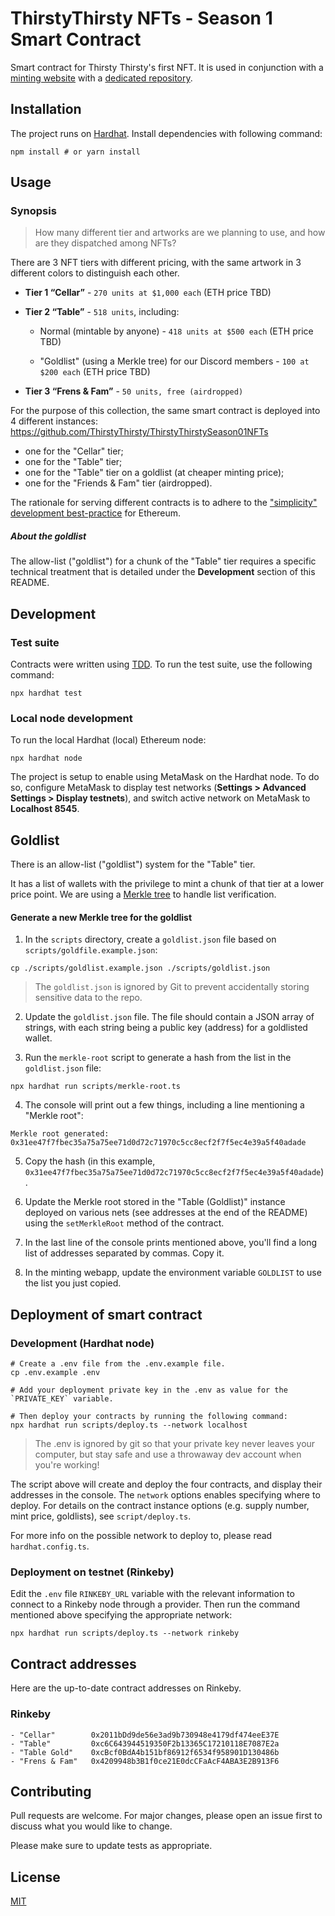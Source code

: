 # ThirstyThirsty NFTs - Season 1 Smart Contract

Smart contract for Thirsty Thirsty's first NFT. It is used in conjunction with a [minting website](https://thirstythirsty-nft.herokuapp.com) with a [dedicated repository](https://github.com/ThirstyThirsty/ThirstyThirstySeason01Website).

## Installation

The project runs on [Hardhat](https://hardhat.org/). Install dependencies with following command:

```
npm install # or yarn install
```

## Usage

### Synopsis

> How many different tier and artworks are we planning to use, and how are they dispatched among NFTs?

There are 3 NFT tiers with different pricing, with the same artwork in 3 different colors to distinguish each other.

- **Tier 1 “Cellar”** - `270 units at $1,000 each` (ETH price TBD)

- **Tier 2 “Table”** - `518 units`, including:

  - Normal (mintable by anyone) - `418 units at $500 each` (ETH price TBD)

  - "Goldlist" (using a Merkle tree) for our Discord members - `100 at $200 each` (ETH price TBD)

- **Tier 3 “Frens & Fam”** - `50 units, free (airdropped)`

For the purpose of this collection, the same smart contract is deployed into 4 different instances:
https://github.com/ThirstyThirsty/ThirstyThirstySeason01NFTs
- one for the "Cellar" tier;
- one for the "Table" tier;
- one for the "Table" tier on a goldlist (at cheaper minting price);
- one for the "Friends & Fam" tier (airdropped).

The rationale for serving different contracts is to adhere to the ["simplicity" development best-practice](https://consensys.github.io/smart-contract-best-practices/general-philosophy/simplicity/) for Ethereum.

##### About the goldlist

The allow-list ("goldlist") for a chunk of the "Table" tier requires a specific technical treatment that is detailed under the **Development** section of this README.

## Development

### Test suite

Contracts were written using [TDD](https://en.wikipedia.org/wiki/Test-driven_development). To run the test suite, use the following command:
```
npx hardhat test
```

### Local node development
To run the local Hardhat (local) Ethereum node:
```
npx hardhat node
```

The project is setup to enable using MetaMask on the Hardhat node. To do so, configure MetaMask to display test networks (**Settings > Advanced Settings > Display testnets**), and switch active network on MetaMask to **Localhost 8545**.

## Goldlist

There is an allow-list ("goldlist") system for the "Table" tier.

It has a list of wallets with the privilege to mint a chunk of that tier at a lower price point.
We are using a [Merkle tree](https://en.wikipedia.org/wiki/Merkle_tree) to handle list verification.

#### Generate a new Merkle tree for the goldlist

1. In the `scripts` directory, create a `goldlist.json` file based on `scripts/goldfile.example.json`:

```
cp ./scripts/goldlist.example.json ./scripts/goldlist.json
```

> The `goldlist.json` is ignored by Git to prevent accidentally storing sensitive data to the repo.

2. Update the `goldlist.json` file. The file should contain a JSON array of strings, with each string being a public key (address) for a goldlisted wallet.

3. Run the `merkle-root` script to generate a hash from the list in the `goldlist.json` file:

```
npx hardhat run scripts/merkle-root.ts
```

4. The console will print out a few things, including a line mentioning a "Merkle root":

```
Merkle root generated: 0x31ee47f7fbec35a75a75ee71d0d72c71970c5cc8ecf2f7f5ec4e39a5f40adade
```

5. Copy the hash (in this example, `0x31ee47f7fbec35a75a75ee71d0d72c71970c5cc8ecf2f7f5ec4e39a5f40adade`).

6. Update the Merkle root stored in the "Table (Goldlist)" instance deployed on various nets (see addresses at the end of the README) using the `setMerkleRoot` method of the contract.

7. In the last line of the console prints mentioned above, you'll find a long list of addresses separated by commas. Copy it.

8. In the minting webapp, update the environment variable `GOLDLIST` to use the list you just copied.

## Deployment of smart contract

### Development (Hardhat node)

```
# Create a .env file from the .env.example file.
cp .env.example .env

# Add your deployment private key in the .env as value for the `PRIVATE_KEY` variable.

# Then deploy your contracts by running the following command:
npx hardhat run scripts/deploy.ts --network localhost
```

> The .env is ignored by git so that your private key never leaves your computer, but stay safe and use a throwaway dev account when you're working!

The script above will create and deploy the four contracts, and display their addresses in the console. The `network` options enables specifying where to deploy. For details on the contract instance options (e.g. supply number, mint price, goldlists), see `script/deploy.ts`.

For more info on the possible network to deploy to, please read `hardhat.config.ts`.

### Deployment on testnet (Rinkeby)

Edit the `.env` file `RINKEBY_URL` variable with the relevant information to connect to a Rinkeby node through a provider. Then run the command mentioned above specifying the appropriate network:

```
npx hardhat run scripts/deploy.ts --network rinkeby
```

## Contract addresses

Here are the up-to-date contract addresses on Rinkeby.

### Rinkeby

```
- "Cellar"        0x2011bDd9de56e3ad9b730948e4179df474eeE37E
- "Table"         0xc6C643944519350F2b13365C17210118E7087E2a
- "Table Gold"    0xcBcf0BdA4b151bf86912f6534f958901D130486b
- "Frens & Fam"   0x4209948b3B1f0ce21E0dcCFaAcF4ABA3E2B913F6
```

## Contributing
Pull requests are welcome. For major changes, please open an issue first to discuss what you would like to change.

Please make sure to update tests as appropriate.

## License
[MIT](https://choosealicense.com/licenses/mit/)
